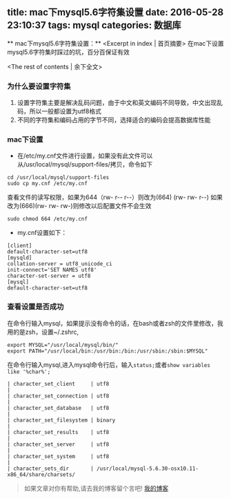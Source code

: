 title: mac下mysql5.6字符集设置
date: 2016-05-28 23:10:37
tags: mysql
categories: 数据库
---
** mac下mysql5.6字符集设置：** <Excerpt in index | 首页摘要>
    在mac下设置mysql5.6字符集时踩过的坑，百分百保证有效
<!-- more -->
<The rest of contents | 余下全文>
### 为什么要设置字符集
1. 设置字符集主要是解决乱码问题，由于中文和英文编码不同导致，中文出现乱码，所以一般都设置为utf8格式
2. 不同的字符集和编码占用的字节不同，选择适合的编码会提高数据库性能

### mac下设置
- 在/etc/my.cnf文件进行设置，如果没有此文件可以从/usr/local/mysql/support-files/拷贝，命令如下
```
cd /usr/local/mysql/support-files
sudo cp my.cnf /etc/my.cnf
```
查看文件的读写权限，如果为644（rw- r-- r--）则改为(664) (rw- rw- r--)
如果改为(666)(rw- rw- rw-)则修改以后配置文件不会生效
```
sudo chmod 664 /etc/my.cnf
```

- my.cnf设置如下：
```
[client]
default-character-set=utf8
[mysqld]
collation-server = utf8_unicode_ci
init-connect='SET NAMES utf8'
character-set-server = utf8
[mysql]
default-character-set=utf8
```

### 查看设置是否成功
在命令行输入mysql，如果提示没有命令的话，在bash或者zsh的文件里修改，我用的是zsh，设置~/.zshrc,
```
export MYSQL="/usr/local/mysql/bin/"
export PATH="/usr/local/bin:/usr/bin:/bin:/usr/sbin:/sbin:$MYSQL"
```
在命令行输入mysql,进入mysql命令行后，输入`status;`或者`show variables like '%char%';`
```
| character_set_client     | utf8                                                    |
| character_set_connection | utf8                                                    |
| character_set_database   | utf8                                                    |
| character_set_filesystem | binary                                                  |
| character_set_results    | utf8                                                    |
| character_set_server     | utf8                                                    |
| character_set_system     | utf8                                                    |
| character_sets_dir       | /usr/local/mysql-5.6.30-osx10.11-x86_64/share/charsets/
```
> 如果文章对你有帮助,请去我的博客留个言吧! [我的博客][1]

[1]: http://geeksblog.cc
